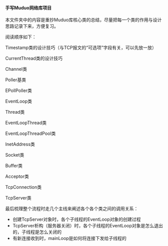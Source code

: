 #### 手写Muduo网络库项目

本文件夹中的内容是重抄Muduo库核心类的总结，尽量把每一个类的作用与设计思路记录下来，方便复习。

阅读顺序如下：

Timestamp类的设计技巧（与TCP报文的“可选项”字段有关，可以先放一放）

CurrentThread类的设计技巧

Channel类

Poller基类

EPollPoller类

EventLoop类

Thread类

EventLoopThread类

EventLoopThreadPool类

InetAddress类

Socket类

Buffer类

Acceptor类

TcpConnection类

TcpServer类

最后梳理整个流程时走几个主线来阐述各个各个类之间的调用关系：

* 创建TcpServer对象时，各个子线程的EventLoop对象的创建过程
* TcpServer析构（服务器关闭）时，各个子线程的EventLoop对象是怎么退出的，子线程是怎么关闭的
* 有新连接收到时，mainLoop是如何将连接下发给子线程的